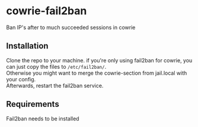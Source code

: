 # cowrie-fail2ban
Ban IP's after to much succeeded sessions in cowrie

## Installation
Clone the repo to your machine. if you're only using fail2ban for cowrie, you can just copy the files to `/etc/fail2ban/`.  
Otherwise you might want to merge the cowrie-section from jail.local with your config.  
Afterwards, restart the fail2ban service.

## Requirements
Fail2ban needs to be installed
